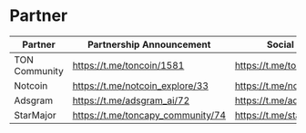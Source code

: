 # Partner

<table><thead><tr><th width="175">Partner</th><th width="310">Partnership Announcement</th><th>Social Media</th></tr></thead><tbody><tr><td>TON Community</td><td><a href="https://t.me/toncoin/1581">https://t.me/toncoin/1581</a></td><td><a href="https://t.me/toncoin">https://t.me/toncoin</a></td></tr><tr><td>Notcoin</td><td><a href="https://t.me/notcoin_explore/33">https://t.me/notcoin_explore/33</a></td><td><a href="https://t.me/notcoin_explore">https://t.me/notcoin_explore</a></td></tr><tr><td>Adsgram</td><td><a href="https://t.me/adsgram_ai/72">https://t.me/adsgram_ai/72</a></td><td><a href="https://t.me/adsgram_ai">https://t.me/adsgram_ai</a></td></tr><tr><td>StarMajor</td><td><a href="https://t.me/toncapy_community/74">https://t.me/toncapy_community/74</a></td><td><a href="https://t.me/starsmajor">https://t.me/starsmajor</a></td></tr></tbody></table>

